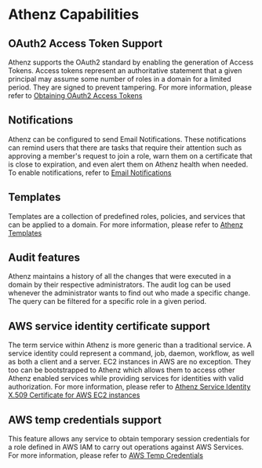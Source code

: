 # Athenz Capabilities


## OAuth2 Access Token Support

Athenz supports the OAuth2 standard by enabling the generation of Access Tokens.
Access tokens represent an authoritative statement that a given principal may assume some number of roles in a domain for a limited period. They are signed to prevent tampering.
For more information, please refer to [Obtaining OAuth2 Access Tokens](zts_access_token_guide.md)

## Notifications

Athenz can be configured to send Email Notifications. These notifications can remind users that there are tasks that require their attention such as approving a member's request to join a role, warn them on a certificate that is close to expiration, and even alert them on Athenz health when needed.
To enable notifications, refer to [Email Notifications](email_notifications.md)
 
## Templates

Templates are a collection of predefined roles, policies, and services that can be applied to a domain.
For more information, please refer to [Athenz Templates](athenz_templates.md)

## Audit features

Athenz maintains a history of all the changes that were executed in a domain by their respective administrators. The audit log can be used whenever the administrator wants to find out who made a specific change. The query can be filtered for a specific role in a given period.

## AWS service identity certificate support

The term service within Athenz is more generic than a traditional service. A service identity could represent a command, job, daemon, workflow, as well as both a client and a server.
EC2 instances in AWS are no exception. They too can be bootstrapped to Athenz which allows them to access other Athenz enabled services while providing services for identities with valid authorization.
For more information, please refer to [Athenz Service Identity X.509 Certificate for AWS EC2 instances](service_x509_credentials_aws.md)

## AWS temp credentials support

This feature allows any service to obtain temporary session credentials for a role defined in AWS IAM to carry out operations against AWS Services.
For more information, please refer to [AWS Temp Credentials](aws_temp_creds.md)